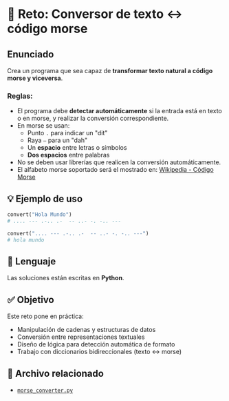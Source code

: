 # 🔄 Reto: Conversor de texto ↔ código morse

## Enunciado

Crea un programa que sea capaz de **transformar texto natural a código morse y viceversa**.

### Reglas:

- El programa debe **detectar automáticamente** si la entrada está en texto o en morse, y realizar la conversión correspondiente.
- En morse se usan:
  - Punto `.` para indicar un "dit"
  - Raya `—` para un "dah"
  - Un **espacio** entre letras o símbolos
  - **Dos espacios** entre palabras
- No se deben usar librerías que realicen la conversión automáticamente.
- El alfabeto morse soportado será el mostrado en:
  [Wikipedia - Código Morse](https://es.wikipedia.org/wiki/Código_morse)

## 💡 Ejemplo de uso

```python
convert("Hola Mundo")  
# .... --- .-.. .-  -- ..- -. -.. ---  

convert(".... --- .-.. .-  -- ..- -. -.. ---")  
# hola mundo
```

## 🐍 Lenguaje
Las soluciones están escritas en **Python**.

## ✅ Objetivo
Este reto pone en práctica:
- Manipulación de cadenas y estructuras de datos
- Conversión entre representaciones textuales
- Diseño de lógica para detección automática de formato
- Trabajo con diccionarios bidireccionales (texto <-> morse)

## 📁 Archivo relacionado
- [`morse_converter.py`](./morse_converter.py)
